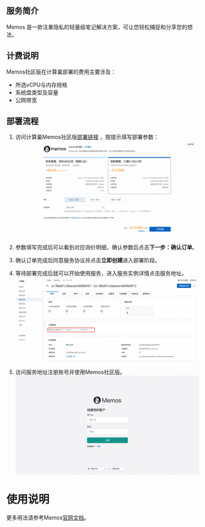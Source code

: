## 服务简介

Memos 是一款注重隐私的轻量级笔记解决方案，可让您轻松捕捉和分享您的想法。

## 计费说明

Memos社区版在计算巢部署的费用主要涉及：

- 所选vCPU与内存规格
- 系统盘类型及容量
- 公网带宽

## 部署流程

1. 访问计算巢Memos社区版[部署链接](https://computenest.console.aliyun.com/service/palworld/deploy?ServiceId=service-840806c89dde44208250)
，按提示填写部署参数：
   ![image.png](1.jpg)

2. 参数填写完成后可以看到对应询价明细，确认参数后点击**下一步：确认订单**。

3. 确认订单完成后同意服务协议并点击**立即创建**进入部署阶段。

4. 等待部署完成后就可以开始使用服务，进入服务实例详情点击服务地址。
   ![image.png](2.jpg)

5. 访问服务地址注册账号并使用Memos社区版。
   ![image.png](3.jpg)

# 使用说明

更多用法请参考Memos[官网文档](https://www.usememos.com/docs)。
